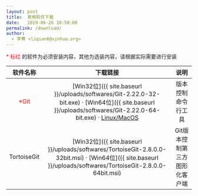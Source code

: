 ```yaml
---
layout: post
title:  常用软件下载
date:   2019-06-26 10:50:00
permalink: /download/
author: 
  - 李骞 <liqian6@xinhua.org>
---
```


<p><font color="red">* 标红</font> 的软件为必须安装内容，其他为选装内容，请根据实际需要进行安装</p>

|软件名称|下载链接|说明|
|:---:|:---:|:---:|
|<font color="red">*Git</font>|[Win32位]({{ site.baseurl }}/uploads/softwares/Git-2.22.0-32-bit.exe) &middot; [Win64位]({{ site.baseurl }}/uploads/softwares/Git-2.22.0-64-bit.exe) &middot; [Linux/MacOS](/article/git-handbook.html#linux)|版本控制命令行工具|
|TortoiseGit|[Win32位]({{ site.baseurl }}/uploads/softwares/TortoiseGit-2.8.0.0-32bit.msi) &middot; [Win64位]({{ site.baseurl }}/uploads/softwares/TortoiseGit-2.8.0.0-64bit.msi)|Git版本控制第三方图形化客户端|